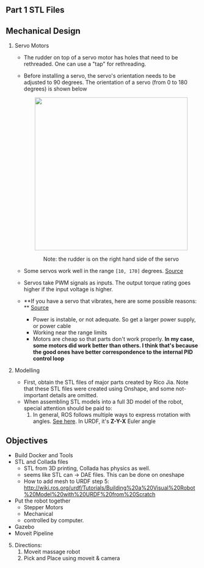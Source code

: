 ## Part 1 STL Files


## Mechanical Design
1. Servo Motors
    - The rudder on top of a servo motor has holes that need to be rethreaded. One can use a "tap" for rethreading. 
    - Before installing a servo, the servo's orientation needs to be adjusted to 90 degrees. The orientation of a servo (from 0 to 180 degrees) is shown below
        <p align="center">
        <img src="https://user-images.githubusercontent.com/39393023/135568554-f84da7c6-10e5-4773-9298-33f507092285.JPEG" height="400" width="width"/>
        <figcaption align="center">Note: the rudder is on the right hand side of the servo</figcaption>
        </p>
    
    - Some servos work well in the range ```[10, 170]``` degrees. [Source](https://www.intorobotics.com/how-to-control-servo-motors-with-arduino-no-noise-no-vibration/)

    - Servos take PWM signals as inputs. The output torque rating goes higher if the input voltage is higher. 

    - **If you have a servo that vibrates, here are some possible reasons: ** [Source](https://electronicguidebook.com/reasons-why-a-servo-motor-vibrates/)
        - Power is instable, or not adequate. So get a larger power supply, or power cable
        - Working near the range limits
        - Motors are cheap so that parts don't work properly. **In my case, some motors did work better than others. I think that's because the good ones have better correspondence to the internal PID control loop**

2. Modelling 
    - First, obtain the STL files of major parts created by Rico Jia. Note that these STL files were created using Onshape, and some not-important details are omitted. 
    - When assembling STL models into a full 3D model of the robot, special attention should be paid to: 
        1. In general, ROS follows multiple ways to express rrotation with angles. [See here](https://www.ros.org/reps/rep-0103.html). In URDF, it's **Z-Y-X** Euler angle
## Objectives
- Build Docker and Tools 
- STL and Collada files 
    - STL from 3D printing, Collada has physics as well. 
    - seems like STL can -> DAE files. This can be done on oneshape
    - How to add mesh to URDF step 5: http://wiki.ros.org/urdf/Tutorials/Building%20a%20Visual%20Robot%20Model%20with%20URDF%20from%20Scratch
- Put the robot together
    - Stepper Motors
    - Mechanical
    - controlled by computer. 
- Gazebo 
- Moveit Pipeline
5. Directions: 
    1. Moveit massage robot 
    2. Pick and Place using moveit & camera 
